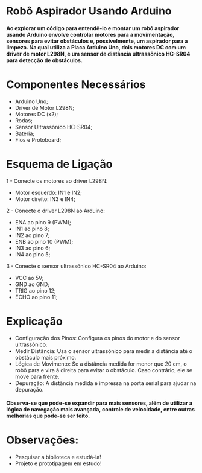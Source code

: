 # Robô Aspirador Usando Arduino

#### Ao explorar um código para entendê-lo e montar um robô aspirador usando Arduino envolve controlar motores para a movimentação, sensores para evitar obstáculos e, possivelmente, um aspirador para a limpeza. Na qual utiliza a Placa Arduino Uno, dois motores DC com um driver de motor L298N, e um sensor de distância ultrassônico HC-SR04 para detecção de obstáculos.

# Componentes Necessários
* Arduino Uno;
* Driver de Motor L298N;
* Motores DC (x2);
* Rodas;
* Sensor Ultrassônico HC-SR04;
* Bateria;
* Fios e Protoboard;

# Esquema de Ligação
1 - Conecte os motores ao driver L298N:

* Motor esquerdo: IN1 e IN2;
* Motor direito: IN3 e IN4;

2 - Conecte o driver L298N ao Arduino:

* ENA ao pino 9 (PWM);
* IN1 ao pino 8;
* IN2 ao pino 7;
* ENB ao pino 10 (PWM);
* IN3 ao pino 6;
* IN4 ao pino 5;

3 - Conecte o sensor ultrassônico HC-SR04 ao Arduino:

* VCC ao 5V;
* GND ao GND;
* TRIG ao pino 12;
* ECHO ao pino 11;

# Explicação

* Configuração dos Pinos: Configura os pinos do motor e do sensor ultrassônico.
* Medir Distância: Usa o sensor ultrassônico para medir a distância até o obstáculo mais próximo.
* Lógica de Movimento: Se a distância medida for menor que 20 cm, o robô para e vira à direita para evitar o obstáculo. Caso contrário, ele se move para frente.
* Depuração: A distância medida é impressa na porta serial para ajudar na depuração.
  
#### Observa-se que pode-se expandir para mais sensores, além de utilizar a lógica de navegação mais avançada, controle de velocidade, entre outras melhorias que pode-se ser feito.

# Observações:

* Pesquisar a biblioteca e estudá-la!
* Projeto e prototipagem em estudo!
